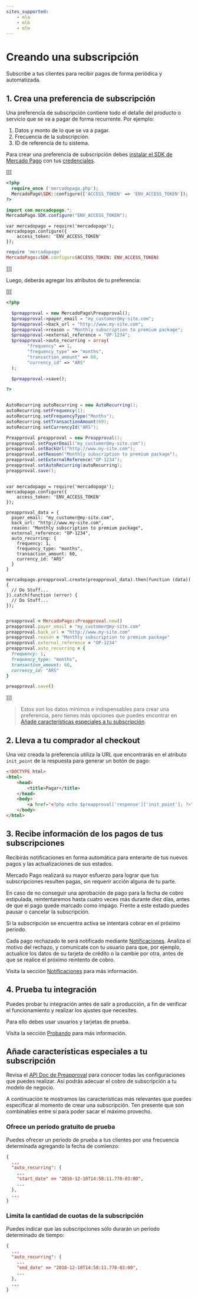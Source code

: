 ```yaml
---
sites_supported:
    - mla
    - mlb
    - mlm
---
```



# Creando una subscripción

Subscribe a tus clientes para recibir pagos de forma periódica y automatizada.


## 1. Crea una preferencia de subscripción

Una preferencia de subscripción contiene todo el detalle del producto o servicio que se va a pagar de forma recurrente. Por ejemplo:

1. Datos y monto de lo que se va a pagar.
2. Frecuencia de la subscripción.
3. ID de referencia de tu sistema.

Para crear una preferencia de subscripción debes [instalar el SDK de Mercado Pago](/plugins) con tus [credenciales](https://www.mercadopago.com.ar/account/credentials?type=basic).

[[[
```php
<?php
  require_once ('mercadopago.php');
  MercadoPago\SDK::configure(['ACCESS_TOKEN' => 'ENV_ACCESS_TOKEN']);
?>
```
```java
import com.mercadopago.*;
MercadoPago.SDK.configure("ENV_ACCESS_TOKEN");
```
```node
var mercadopago = require('mercadopago');
mercadopago.configure({
    access_token: 'ENV_ACCESS_TOKEN'
});
```
```ruby
require 'mercadopago'
MercadoPago::SDK.configure(ACCESS_TOKEN: ENV_ACCESS_TOKEN)
```
]]]

Luego, deberás agregar los atributos de tu preferencia:

[[[
```php
<?php

  $preapproval = new MercadoPago\Preapproval();
  $preapproval->payer_email = "my_customer@my-site.com";
  $preapproval->back_url = "http://www.my-site.com";
  $preapproval->reason = "Monthly subscription to premium package";
  $preapproval->external_reference = "OP-1234";
  $preapproval->auto_recurring = array(
		"frequency" => 1,
		"frequency_type" => "months",
		"transaction_amount" => 60,
		"currency_id" => "ARS"
  );

  $preapproval->save();

?>
```
```java

AutoRecurring autoRecurring = new AutoRecurring();
autoRecurring.setFrequency(1);
autoRecurring.setFrequencyType("Months");
autoRecurring.setTransactionAmount(60);
autoRecurring.setCurrencyId("ARS");

Preapproval preapproval = new Preapproval();
preapproval.setPayerEmail("my_customer@my-site.com");
preapproval.setBackUrl("http://www.my-site.com");
preapproval.setReason("Monthly subscription to premium package");
preapproval.setExternalReference("OP-1234");
preapproval.setAutoRecurring(autoRecurring);
preapproval.save();

```
```node

var mercadopago = require('mercadopago');
mercadopago.configure({
    access_token: 'ENV_ACCESS_TOKEN'
});

preapproval_data = {
  payer_email: "my_customer@my-site.com",
  back_url: "http://www.my-site.com",
  reason: "Monthly subscription to premium package",
  external_reference: "OP-1234",
  auto_recurring: {
    frequency: 1,
    frequency_type: "months",
    transaction_amount: 60,
    currency_id: "ARS"
  }
}

mercadopago.preapproval.create(preapproval_data).then(function (data)) {
  // Do Stuff...
}).catch(function (error) {
  // Do Stuff...
});

```
```ruby

preapproval = MercadoPago::Preapproval.new()
preapproval.payer_email = "my_customer@my-site.com"
preapproval.back_url = "http://www.my-site.com"
preapproval.reason = "Monthly subscription to premium package"
preapproval.external_reference = "OP-1234"
preapproval.auto_recurring = {
  frequency: 1,
  frequency_type: "months",
  transaction_amount: 60,
  currency_id: "ARS"
}

preapproval.save()

```
]]]


> Estos son los datos mínimos e indispensables para crear una preferencia, pero tienes más opciones que puedes encontrar en [Añade características especiales a tu subscripción](#añade-características-especiales-a-tu-subscripción).


## 2. Lleva a tu comprador al checkout

Una vez creada la preferencia utiliza la URL que encontrarás en el atributo `init_point` de la respuesta para generar un botón de pago:

```html
<!DOCTYPE html>
<html>
	<head>
		<title>Pagar</title>
	</head>
	<body>
		<a href="<?php echo $preapproval['response']['init_point']; ?>">Subscribe!</a>
	</body>
</html>
```

## 3. Recibe información de los pagos de tus subscripciones

Recibirás notificaciones en forma automática para enterarte de tus nuevos pagos y las actualizaciones de sus estados.

Mercado Pago realizará su mayor esfuerzo para lograr que tus subscripciones resulten pagas, sin requerir acción alguna de tu parte.

En caso de no conseguir una aprobación de pago para la fecha de cobro estipulada, reintentaremos hasta cuatro veces más durante diez días, antes de que el pago quede marcado como impago. Frente a este estado puedes pausar o cancelar la subscripción.

Si la subscripción se encuentra activa se intentará cobrar en el próximo período.

Cada pago rechazado te será notificado mediante [Notificaciones](../../notifications/ipn.es.md). Analiza el motivo del rechazo, y comunícate con tu usuario para que, por ejemplo, actualice los datos de su tarjeta de crédito o la cambie por otra, antes de que se realice el próximo reintento de cobro.

Visita la sección [Notificaciones](/guides/notifications/ipn.es.md) para más información.


## 4. Prueba tu integración

Puedes probar tu integración antes de salir a producción, a fin de verificar el funcionamiento y realizar los ajustes que necesites.

Para ello debes usar usuarios y tarjetas de prueba.

Visita la sección [Probando](/guides/payments/api/testing.es.md) para más información.

## Añade características especiales a tu subscripción

Revisa el [API Doc de Preapproval](#) para conocer todas las configuraciones que puedes realizar. Así podrás adecuar el cobro de subscripción a tu modelo de negocio.

A continuación te mostramos las características más relevantes que puedes especificar al momento de crear una subscripción. Ten presente que son combinables entre sí para poder sacar el máximo provecho.

### Ofrece un período gratuito de prueba

Puedes ofrecer un periodo de prueba a tus clientes por una frecuencia determinada agregando la fecha de comienzo:

```json
{
  ...
  "auto_recurring": {
    ...
    "start_date" => "2016-12-10T14:58:11.778-03:00",
    ...
  },
  ...
}
```

### Limita la cantidad de cuotas de la subscripción

Puedes indicar que las subscripciones sólo durarán un período determinado de tiempo:

```json
{
  ...
  "auto_recurring": {
    ...
    "end_date" => "2018-12-10T14:58:11.778-03:00",
    ...
  },
  ...
}
```
